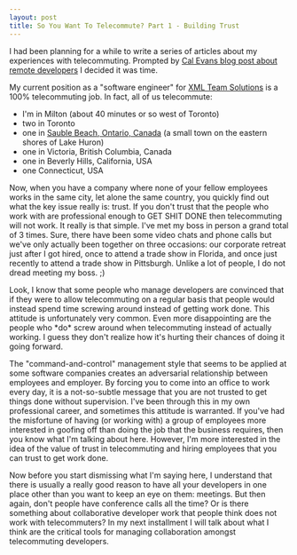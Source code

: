 ```yaml
--- 
layout: post
title: So You Want To Telecommute? Part 1 - Building Trust
---
```

<p>I had been planning for a while to write a series of articles about my experiences with telecommuting.  Prompted by <a href="http://blog.calevans.com/2009/07/29/remote-developers/">Cal Evans blog post about remote developers</a> I decided it was time.</p>
<p>
</p><p>My current position as a "software engineer" for <a href="http://www.xmlteam.com">XML Team Solutions</a> is a 100% telecommuting job.  In fact, all of us telecommute:  
<ul>
<li>I'm in Milton (about 40 minutes or so west of Toronto)</li>
<li>two in Toronto</li>
<li>one in <a href="http://www.saublebeach.com">Sauble Beach, Ontario, Canada</a> (a small town on the eastern shores of Lake Huron)</li>
<li>one in Victoria, British Columbia, Canada</li>
<li>one in Beverly Hills, California, USA</li>
<li>one Connecticut, USA</li>
</ul>
</p>
<p>Now, when you have a company where none of your fellow employees works in the same city, let alone the same country, you quickly find out what the key issue really is: trust.  If you don't trust that the people who work with are professional enough to GET SHIT DONE then telecommuting will not work.  It really is that simple.  I've met my boss in person a grand total of 3 times.  Sure, there have been some video chats and phone calls but we've only actually been together on three occasions:  our corporate retreat just after I got hired, once to attend a trade show in Florida, and once just recently to attend a trade show in Pittsburgh.  Unlike a lot of people, I do not dread meeting my boss. ;)
</p>
<p>
Look, I know that some people who manage developers are convinced that if they were to allow telecommuting on a regular basis that people would instead spend time screwing around instead of getting work done.  This attitude is unfortunately very common.  Even more disappointing are the people who *do* screw around when telecommuting instead of actually working.  I guess they don't realize how it's hurting their chances of doing it going forward.
</p>
<p>The "command-and-control" management style that seems to be applied at some software companies creates an adversarial relationship between employees and employer.  By forcing you to come into an office to work every day, it is a not-so-subtle message that you are not trusted to get things done without supervision.  I've been through this in my own professional career, and sometimes this attitude is warranted.  If you've had the misfortune of having (or working with) a group of employees more interested in goofing off than doing the job that the business requires, then you know what I'm talking about here.  However, I'm more interested in the idea of the value of trust in telecommuting and hiring employees that you can trust to get work done.
</p>
<p>
Now before you start dismissing what I'm saying here, I understand that there is usually a really good reason to have all your developers in one place other than you want to keep an eye on them:  meetings.  But then again, don't people have conference calls all the time?  Or is there something about collaborative developer work that people think does not work with telecommuters?  In my next installment I will talk about what I think are the critical tools for managing collaboration amongst telecommuting developers.
</p>
